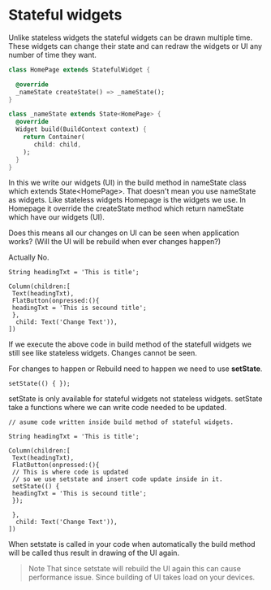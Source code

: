 # Stateful widgets

Unlike stateless widgets the stateful widgets can be drawn multiple time. These widgets can change their state and can redraw the widgets or UI any number of time they want.

```dart
class HomePage extends StatefulWidget {

  @override
  _nameState createState() => _nameState();
}

class _nameState extends State<HomePage> {
  @override
  Widget build(BuildContext context) {
    return Container(
       child: child,
    );
  }
}
```

In this we write our widgets \(UI\) in the build method in nameState class which extends State&lt;HomePage&gt;. That doesn't mean you use nameState as widgets. Like stateless widgets Homepage is the widgets we use. In Homepage it override the createState method which return nameState which have our widgets \(UI\). 

Does this means all our changes on UI can be seen when application works? \(Will the UI will be rebuild when ever changes happen?\)

Actually No.

```text
String headingTxt = 'This is title';

Column(children:[
 Text(headingTxt),
 FlatButton(onpressed:(){
 headingTxt = 'This is secound title';
 },
  child: Text('Change Text')),
])

```

If we execute the above code in build method of the statefull widgets we still see like stateless widgets. Changes cannot be seen.

For changes to happen or Rebuild need to happen we need to use **setState**.

```text
setState(() { });
```

setState is only available for stateful widgets not stateless widgets. setState take a functions where we can write code needed to be updated.

```text
// asume code written inside build method of stateful widgets.

String headingTxt = 'This is title';

Column(children:[
 Text(headingTxt),
 FlatButton(onpressed:(){
 // This is where code is updated
 // so we use setstate and insert code update inside in it.
 setState(() { 
 headingTxt = 'This is secound title';
 });
 
 },
  child: Text('Change Text')),
])
```

When setstate is called in your code when automatically the build method will be called thus result in drawing of the UI again.

> Note That since setstate will rebuild the UI again this can cause performance issue. Since building of UI takes load on your devices.



